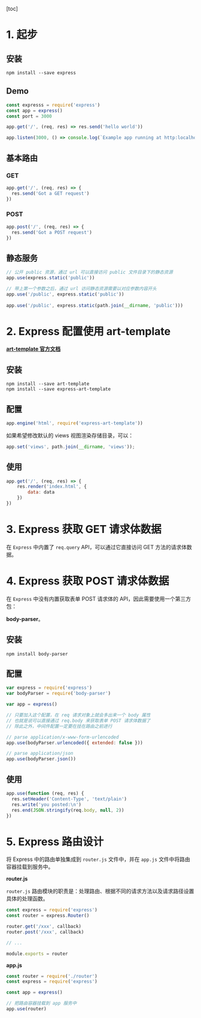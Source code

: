 [toc]

# 1. 起步

## 安装

```shell
npm install --save express
```

## Demo

```js
const expresss = require('express')
const app = express()
const port = 3000

app.get('/', (req, res) => res.send('hello world'))

app.listen(3000, () => console.log(`Example app running at http:localhost/${port}`))
```

## 基本路由

### GET

```js
app.get('/', (req, res) => {
  res.send('Got a GET request')
})
```

### POST

```js
app.post('/', (req, res) => {
  res.send('Got a POST request')
})
```

## 静态服务

```js
// 公开 public 资源，通过 url 可以直接访问 public 文件目录下的静态资源
app.use(express.static('public'))

// 带上第一个参数之后，通过 url 访问静态资源需要以对应参数内容开头
app.use('/public', express.static('public'))
 
app.use('/public', express.static(path.join(__dirname, 'public')))
```

# 2. Express 配置使用 art-template

**[art-template 官方文档](https://aui.github.io/art-template/express/)**

## 安装

```shell
npm install --save art-template
npm install --save express-art-template
```

## 配置

```js
app.engine('html', require('express-art-template'))
```

如果希望修改默认的 views 视图渲染存储目录，可以：

```js
app.set('views', path.join(__dirname, 'views'));
```

## 使用

```js
app.get('/', (req, res) => {
	res.render('index.html', {
		data: data
	})
})
```

# 3. Express 获取 GET 请求体数据

在 `Express` 中内置了 `req.query` API，可以通过它直接访问 GET 方法的请求体数据。

# 4. Express 获取 POST 请求体数据

在 `Express` 中没有内置获取表单 POST 请求体的 API，因此需要使用一个第三方包：

**body-parser**。

## 安装

```shell
npm install body-parser
```

## 配置

```javascript
var express = require('express')
var bodyParser = require('body-parser')

var app = express()

// 只要加入这个配置，在 req 请求对象上就会多出来一个 body 属性
// 也就是说可以直接通过 req.body 来获取表单 POST 请求体数据了
// 除此之外，中间件配置一定要在挂在路由之前进行

// parse application/x-www-form-urlencoded
app.use(bodyParser.urlencoded({ extended: false }))

// parse application/json
app.use(bodyParser.json())
```

## 使用

```js
app.use(function (req, res) {
  res.setHeader('Content-Type', 'text/plain')
  res.write('you posted:\n')
  res.end(JSON.stringify(req.body, null, 2))
})
```

# 5. Express 路由设计

将 Express 中的路由单独集成到 `router.js` 文件中，并在 `app.js` 文件中将路由容器挂载到服务中。

**router.js**

`router.js` 路由模块的职责是：处理路由、根据不同的请求方法以及请求路径设置具体的处理函数。

```js
const express = require('express')
const router = express.Router()

router.get('/xxx', callback)
router.post('/xxx', callback)

// ...

module.exports = router
```

**app.js**

```js
const router = require('./router')
const express = require('express')

const app = express()

// 把路由容器挂载到 app 服务中
app.use(router)
```

